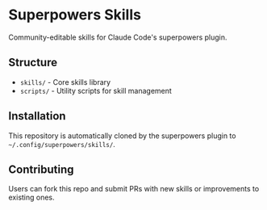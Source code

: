 # Superpowers Skills

Community-editable skills for Claude Code's superpowers plugin.

## Structure

- `skills/` - Core skills library
- `scripts/` - Utility scripts for skill management

## Installation

This repository is automatically cloned by the superpowers plugin to `~/.config/superpowers/skills/`.

## Contributing

Users can fork this repo and submit PRs with new skills or improvements to existing ones.
